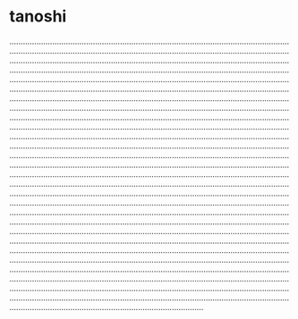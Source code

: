 # tanoshi

......................................................................................................................................................................................................................................................................................................................................................................................................................................................................................................................................................................................................................................................................................................................................................................................................................................................................................................................................................................................................................................................................................................................................................................................................................................................................................................................................................................................................................................................................................................................................................................................................................................................................................................................................................................................................................................................................................................................................................................................................................................................................................................................................................................................................................................................................................................................................................................................................................................................................................................................................................................................................................................................................................................................................................................................................................................................................................................................................................................................................................................................................................................................................................................................................................................................................................................................................................................................................................................................................................................................................................................................................................................................................................................